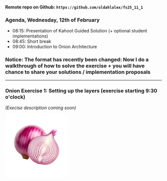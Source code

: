 #### Remote repo on Github: `https://github.com/uldahlalex/fs25_11_1` 

### Agenda, Wednesday, 12th of February
- 08:15: Presentation of Kahoot Guided Solution (+ optional student implementations)
- 08:45: Short break
- 09:00: Introduction to Onion Architecture

### Notice: The format has recently been changed: Now I do a walkthrough of how to solve the exercise + you will have chance to share your solutions / implementation proposals

___

### Onion Exercise 1: Setting up the layers (exercise starting  9:30 o'clock)

*(Execise description coming soon)*

![alt text][logo]

[logo]: image.png
<style>
  img[alt="alt text"] {width: 200px;}
</style>